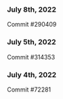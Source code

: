 ### July 8th, 2022

Commit #290409

### July 5th, 2022

Commit #314353


### July 4th, 2022

Commit #72281
